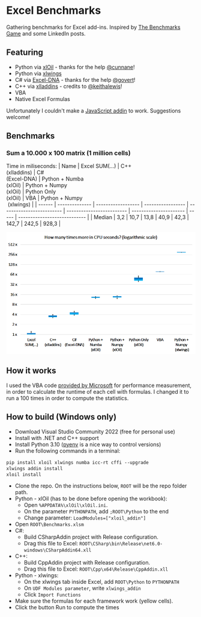 # Excel Benchmarks

Gathering benchmarks for Excel add-ins. Inspired by [The Benchmarks Game](https://benchmarksgame-team.pages.debian.net/benchmarksgame/index.html) and some LinkedIn posts.

## Featuring

- Python via [xlOil](https://xloil.readthedocs.io/en/stable/Introduction.html) - thanks for the help [@cunnane](https://github.com/cunnane)!
- Python via [xlwings](https://www.xlwings.org/)
- C# via [Excel-DNA](https://excel-dna.net/) - thanks for the help [@govert](https://github.com/govert)!
- C++ via [xlladdins](https://github.com/xlladdins/xll) - credits to [@keithalewis](https://github.com/keithalewis)!
- VBA
- Native Excel Formulas

Unfortunately I couldn't make a [JavaScript addin](https://docs.microsoft.com/en-us/office/dev/add-ins/reference/overview/excel-add-ins-reference-overview) to work. Suggestions welcome!

## Benchmarks

### Sum a 10.000 x 100 matrix (1 million cells)

Time in miliseconds:
| Name   | Excel SUM(...) | C++<br>(xlladdins) | C#<br>(Excel-DNA) | Python + Numba<br>(xlOil) | Python + Numpy<br>(xlOil) | Python Only<br>(xlOil) | VBA   | Python + Numpy<br> (xlwings) |
| ------ | -------------- | ------------------ | ----------------- | ------------------------- | ------------------------- | ---------------------- | ----- | ---------------------------- |
| Median | 3,2            | 10,7               | 13,8              | 40,9                      | 42,3                      | 142,7                  | 242,5 | 928,3                        |

<img src="images/2022-08-25-15-46-44.png" alt="test1" width="600"/>

## How it works

I used the VBA code [provided by Microsoft](https://docs.microsoft.com/en-us/office/vba/excel/concepts/excel-performance/excel-improving-calculation-performance) for performance measurement, in order to calculate the runtime of each cell with formulas.
I changed it to run a 100 times in order to compute the statistics.

## How to build (Windows only)

- Download Visual Studio Community 2022 (free for personal use)
- Install with .NET and C++ support
- Install Python 3.10 ([pyenv](https://github.com/pyenv-win/pyenv-win) is a nice way to control versions)
- Run the following commands in a terminal:
```
pip install xloil xlwings numba icc-rt cffi --upgrade
xlwings addin install
xloil install
```
- Clone the repo. On the instructions below, `ROOT` will be the repo folder path.
- Python - xlOil (has to be done before opening the workbook):
  - Open `%APPDATA%\xlOil\xlOil.ini`.
  - On the parameter `PYTHONPATH`, add `;ROOT\Python` to the end
  - Change parameter: `LoadModules=["xloil_addin"]`
- Open `ROOT\Benchmarks.xlsm`
- C#:
  - Build CSharpAddin project with Release configuration.
  - Drag this file to Excel: `ROOT\CSharp\bin\Release\net6.0-windows\CSharpAddin64.xll`
- C++:
  - Build CppAddin project with Release configuration.
  - Drag this file to Excel: `ROOT\Cpp\x64\Release\CppAddin.xll`
- Python - xlwings:
  - On the xlwings tab inside Excel, add `ROOT\Python` to `PYTHONPATH`
  - On `UDF Modules parameter`, write `xlwings_addin`
  - Click `Import Functions`
- Make sure the formulas for each framework work (yellow cells).
- Click the button Run to compute the times
  


